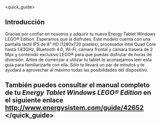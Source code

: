 <quick_guide> 
## Introducción
Gracias por confiar en nosotros y adquirir tu nueva Energy Tablet Windows LEGO® Edition. Esperamos que la disfrutes.
Este modelo cuenta con una pantalla táctil IPS de 8” HD (1280x720 píxeles), procesador Intel Quad Core hasta 1.83GHz, Bluetooth 4.0, Wi-Fi, cámara frontal y cámara trasera de 2 Mpx y contenido exclusivo LEGO® para que puedas disfrutar de horas de diversión.
Antes de comenzar a utilizar tu tablet te aconsejamos leer esta guía para familiarizarte con ella. Sólo te llevará un par de minutos y te ayudará a aprovechar al máximo todas las posibilidades del dispositivo.
## <unique> También puedes consultar el manual completo de tu *Energy Tablet Windows LEGO® Edition* en el siguiente enlace http://www.energysistem.com/guide/42652 </unique> </quick_guide>


